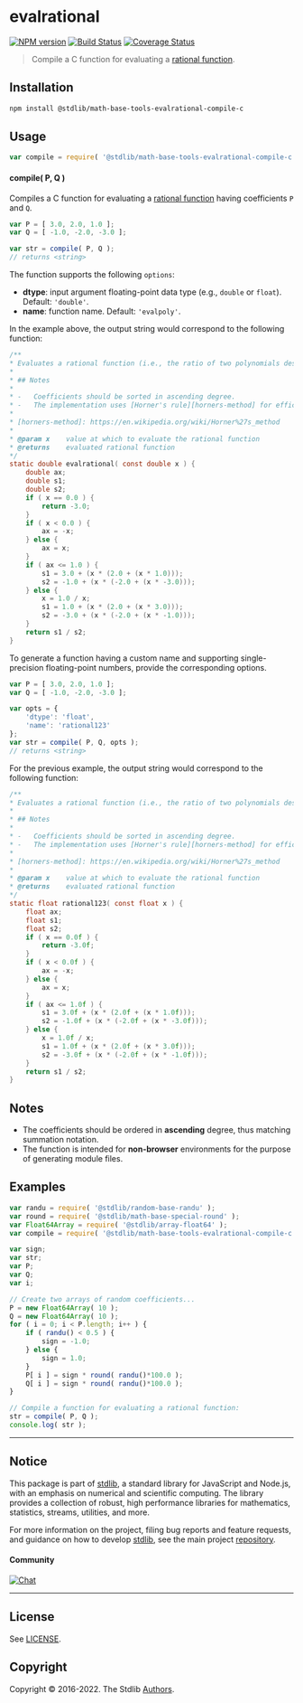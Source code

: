 <!--

@license Apache-2.0

Copyright (c) 2022 The Stdlib Authors.

Licensed under the Apache License, Version 2.0 (the "License");
you may not use this file except in compliance with the License.
You may obtain a copy of the License at

   http://www.apache.org/licenses/LICENSE-2.0

Unless required by applicable law or agreed to in writing, software
distributed under the License is distributed on an "AS IS" BASIS,
WITHOUT WARRANTIES OR CONDITIONS OF ANY KIND, either express or implied.
See the License for the specific language governing permissions and
limitations under the License.

-->

# evalrational

[![NPM version][npm-image]][npm-url] [![Build Status][test-image]][test-url] [![Coverage Status][coverage-image]][coverage-url] <!-- [![dependencies][dependencies-image]][dependencies-url] -->

> Compile a C function for evaluating a [rational function][@stdlib/math/base/tools/evalrational].

<section class="intro">

</section>

<!-- /.intro -->

<section class="installation">

## Installation

```bash
npm install @stdlib/math-base-tools-evalrational-compile-c
```

</section>

<section class="usage">

## Usage

```javascript
var compile = require( '@stdlib/math-base-tools-evalrational-compile-c' );
```

#### compile( P, Q )

Compiles a C function for evaluating a [rational function][@stdlib/math/base/tools/evalrational] having coefficients `P` and `Q`.

```javascript
var P = [ 3.0, 2.0, 1.0 ];
var Q = [ -1.0, -2.0, -3.0 ];

var str = compile( P, Q );
// returns <string>
```

The function supports the following `options`:

-   **dtype**: input argument floating-point data type (e.g., `double` or `float`). Default: `'double'`.
-   **name**: function name. Default: `'evalpoly'`.

In the example above, the output string would correspond to the following function:

```c
/**
* Evaluates a rational function (i.e., the ratio of two polynomials described by the coefficients stored in \\(P\\) and \\(Q\\)).
*
* ## Notes
*
* -   Coefficients should be sorted in ascending degree.
* -   The implementation uses [Horner's rule][horners-method] for efficient computation.
*
* [horners-method]: https://en.wikipedia.org/wiki/Horner%27s_method
*
* @param x    value at which to evaluate the rational function
* @returns    evaluated rational function
*/
static double evalrational( const double x ) {
    double ax;
    double s1;
    double s2;
    if ( x == 0.0 ) {
        return -3.0;
    }
    if ( x < 0.0 ) {
        ax = -x;
    } else {
        ax = x;
    }
    if ( ax <= 1.0 ) {
        s1 = 3.0 + (x * (2.0 + (x * 1.0)));
        s2 = -1.0 + (x * (-2.0 + (x * -3.0)));
    } else {
        x = 1.0 / x;
        s1 = 1.0 + (x * (2.0 + (x * 3.0)));
        s2 = -3.0 + (x * (-2.0 + (x * -1.0)));
    }
    return s1 / s2;
}
```

To generate a function having a custom name and supporting single-precision floating-point numbers, provide the corresponding options.

```javascript
var P = [ 3.0, 2.0, 1.0 ];
var Q = [ -1.0, -2.0, -3.0 ];

var opts = {
    'dtype': 'float',
    'name': 'rational123'
};
var str = compile( P, Q, opts );
// returns <string>
```

For the previous example, the output string would correspond to the following function:

```c
/**
* Evaluates a rational function (i.e., the ratio of two polynomials described by the coefficients stored in \\(P\\) and \\(Q\\)).
*
* ## Notes
*
* -   Coefficients should be sorted in ascending degree.
* -   The implementation uses [Horner's rule][horners-method] for efficient computation.
*
* [horners-method]: https://en.wikipedia.org/wiki/Horner%27s_method
*
* @param x    value at which to evaluate the rational function
* @returns    evaluated rational function
*/
static float rational123( const float x ) {
    float ax;
    float s1;
    float s2;
    if ( x == 0.0f ) {
        return -3.0f;
    }
    if ( x < 0.0f ) {
        ax = -x;
    } else {
        ax = x;
    }
    if ( ax <= 1.0f ) {
        s1 = 3.0f + (x * (2.0f + (x * 1.0f)));
        s2 = -1.0f + (x * (-2.0f + (x * -3.0f)));
    } else {
        x = 1.0f / x;
        s1 = 1.0f + (x * (2.0f + (x * 3.0f)));
        s2 = -3.0f + (x * (-2.0f + (x * -1.0f)));
    }
    return s1 / s2;
}
```

</section>

<!-- /.usage -->

<section class="notes">

## Notes

-   The coefficients should be ordered in **ascending** degree, thus matching summation notation.
-   The function is intended for **non-browser** environments for the purpose of generating module files.

</section>

<!-- /.notes -->

<section class="examples">

## Examples

<!-- eslint no-undef: "error" -->

```javascript
var randu = require( '@stdlib/random-base-randu' );
var round = require( '@stdlib/math-base-special-round' );
var Float64Array = require( '@stdlib/array-float64' );
var compile = require( '@stdlib/math-base-tools-evalrational-compile-c' );

var sign;
var str;
var P;
var Q;
var i;

// Create two arrays of random coefficients...
P = new Float64Array( 10 );
Q = new Float64Array( 10 );
for ( i = 0; i < P.length; i++ ) {
    if ( randu() < 0.5 ) {
        sign = -1.0;
    } else {
        sign = 1.0;
    }
    P[ i ] = sign * round( randu()*100.0 );
    Q[ i ] = sign * round( randu()*100.0 );
}

// Compile a function for evaluating a rational function:
str = compile( P, Q );
console.log( str );
```

</section>

<!-- /.examples -->

<!-- Section for related `stdlib` packages. Do not manually edit this section, as it is automatically populated. -->

<section class="related">

</section>

<!-- /.related -->

<!-- Section for all links. Make sure to keep an empty line after the `section` element and another before the `/section` close. -->


<section class="main-repo" >

* * *

## Notice

This package is part of [stdlib][stdlib], a standard library for JavaScript and Node.js, with an emphasis on numerical and scientific computing. The library provides a collection of robust, high performance libraries for mathematics, statistics, streams, utilities, and more.

For more information on the project, filing bug reports and feature requests, and guidance on how to develop [stdlib][stdlib], see the main project [repository][stdlib].

#### Community

[![Chat][chat-image]][chat-url]

---

## License

See [LICENSE][stdlib-license].


## Copyright

Copyright &copy; 2016-2022. The Stdlib [Authors][stdlib-authors].

</section>

<!-- /.stdlib -->

<!-- Section for all links. Make sure to keep an empty line after the `section` element and another before the `/section` close. -->

<section class="links">

[npm-image]: http://img.shields.io/npm/v/@stdlib/math-base-tools-evalrational-compile-c.svg
[npm-url]: https://npmjs.org/package/@stdlib/math-base-tools-evalrational-compile-c

[test-image]: https://github.com/stdlib-js/math-base-tools-evalrational-compile-c/actions/workflows/test.yml/badge.svg?branch=main
[test-url]: https://github.com/stdlib-js/math-base-tools-evalrational-compile-c/actions/workflows/test.yml?query=branch:main

[coverage-image]: https://img.shields.io/codecov/c/github/stdlib-js/math-base-tools-evalrational-compile-c/main.svg
[coverage-url]: https://codecov.io/github/stdlib-js/math-base-tools-evalrational-compile-c?branch=main

<!--

[dependencies-image]: https://img.shields.io/david/stdlib-js/math-base-tools-evalrational-compile-c.svg
[dependencies-url]: https://david-dm.org/stdlib-js/math-base-tools-evalrational-compile-c/main

-->

[chat-image]: https://img.shields.io/gitter/room/stdlib-js/stdlib.svg
[chat-url]: https://gitter.im/stdlib-js/stdlib/

[stdlib]: https://github.com/stdlib-js/stdlib

[stdlib-authors]: https://github.com/stdlib-js/stdlib/graphs/contributors

[stdlib-license]: https://raw.githubusercontent.com/stdlib-js/math-base-tools-evalrational-compile-c/main/LICENSE

[@stdlib/math/base/tools/evalrational]: https://github.com/stdlib-js/math-base-tools-evalrational

</section>

<!-- /.links -->
